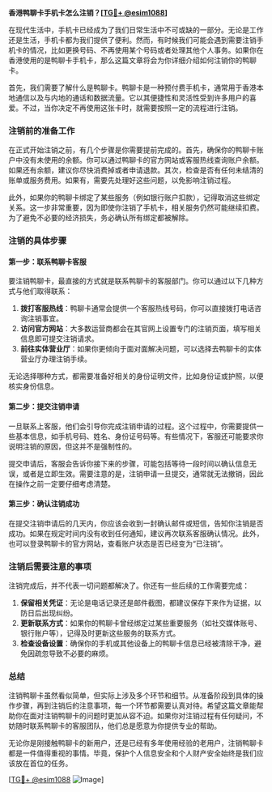 **香港鸭聊卡手机卡怎么注销？[[TG💪+ @esim1088](https://t.me/s/esim1088)]**

在现代生活中，手机卡已经成为了我们日常生活中不可或缺的一部分。无论是工作还是生活，手机卡都为我们提供了便利。然而，有时候我们可能会遇到需要注销手机卡的情况，比如更换号码、不再使用某个号码或者处理其他个人事务。如果你在香港使用的是鸭聊卡手机卡，那么这篇文章将会为你详细介绍如何注销你的鸭聊卡。

首先，我们需要了解什么是鸭聊卡。鸭聊卡是一种预付费手机卡，通常用于香港本地通信以及与内地的通话和数据流量。它以其便捷性和灵活性受到许多用户的喜爱。不过，当你决定不再使用这张卡时，就需要按照一定的流程进行注销。

### 注销前的准备工作

在正式开始注销之前，有几个步骤是你需要提前完成的。首先，确保你的鸭聊卡账户中没有未使用的余额。你可以通过鸭聊卡的官方网站或客服热线查询账户余额。如果还有余额，建议你尽快消费掉或者申请退款。其次，检查是否有任何未结清的账单或服务费用。如果有，需要先处理好这些问题，以免影响注销过程。

此外，如果你的鸭聊卡绑定了某些服务（例如银行账户扣款），记得取消这些绑定关系。这一步非常重要，因为即使你注销了手机卡，相关服务仍然可能继续扣费。为了避免不必要的经济损失，务必确认所有绑定都被解除。

### 注销的具体步骤

#### 第一步：联系鸭聊卡客服

要注销鸭聊卡，最直接的方式就是联系鸭聊卡的客服部门。你可以通过以下几种方式与他们取得联系：

1. **拨打客服热线**：鸭聊卡通常会提供一个客服热线号码，你可以直接拨打电话咨询注销事宜。
2. **访问官方网站**：大多数运营商都会在其官网上设置专门的注销页面，填写相关信息即可提交注销请求。
3. **前往实体营业厅**：如果你更倾向于面对面解决问题，可以选择去鸭聊卡的实体营业厅办理注销手续。

无论选择哪种方式，都需要准备好相关的身份证明文件，比如身份证或护照，以便核实身份信息。

#### 第二步：提交注销申请

一旦联系上客服，他们会引导你完成注销申请的过程。这个过程中，你需要提供一些基本信息，如手机号码、姓名、身份证号码等。有些情况下，客服还可能要求你说明注销的原因，但这并不是强制性的。

提交申请后，客服会告诉你接下来的步骤，可能包括等待一段时间以确认信息无误，或者是立即生效。需要注意的是，注销申请一旦提交，通常就无法撤销，因此在操作之前一定要仔细考虑清楚。

#### 第三步：确认注销成功

在提交注销申请后的几天内，你应该会收到一封确认邮件或短信，告知你注销是否成功。如果在规定时间内没有收到任何通知，建议再次联系客服确认情况。此外，也可以登录鸭聊卡的官方网站，查看账户状态是否已经变为“已注销”。

### 注销后需要注意的事项

注销完成后，并不代表一切问题都解决了。你还有一些后续的工作需要完成：

1. **保留相关凭证**：无论是电话记录还是邮件截图，都建议保存下来作为证据，以防日后出现纠纷。
2. **更新联系方式**：如果你的鸭聊卡曾经绑定过某些重要服务（如社交媒体账号、银行账户等），记得及时更新这些服务的联系方式。
3. **检查设备设置**：确保你的手机或其他设备上的鸭聊卡信息已经被清除干净，避免因疏忽导致不必要的麻烦。

### 总结

注销鸭聊卡虽然看似简单，但实际上涉及多个环节和细节。从准备阶段到具体的操作步骤，再到注销后的注意事项，每一个环节都需要认真对待。希望这篇文章能帮助你在面对注销鸭聊卡的问题时更加从容不迫。如果你对注销过程有任何疑问，不妨随时联系鸭聊卡的客服团队，他们总是愿意为你提供专业的帮助。

无论你是刚接触鸭聊卡的新用户，还是已经有多年使用经验的老用户，注销鸭聊卡都是一件值得重视的事情。毕竟，保护个人信息安全和个人财产安全始终是我们应该放在首位的任务。

[[TG💪+ @esim1088](https://t.me/s/esim1088) ![Image](https://i.postimg.cc/4NQfJmqS/Snipaste-2025-05-13-00-14-12.png)]